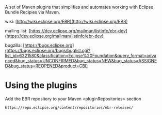 A set of Maven plugins that simplifies and automates working
with Eclipse Bundle Recipies via Maven.

wiki: [http://wiki.eclipse.org/EBR](http://wiki.eclipse.org/EBR)

mailing list: [https://dev.eclipse.org/mailman/listinfo/ebr-dev](https://dev.eclipse.org/mailman/listinfo/ebr-dev)

bugzilla: [https://bugs.eclipse.org](https://bugs.eclipse.org/bugs/buglist.cgi?list_id=6321580&classification=Eclipse%20Foundation&query_format=advanced&bug_status=UNCONFIRMED&bug_status=NEW&bug_status=ASSIGNED&bug_status=REOPENED&product=CBI)

Using the plugins
=================

Add the EBR repository to your Maven &lt;pluginRepositories&gt; section

    https://repo.eclipse.org/content/repositories/ebr-releases/

